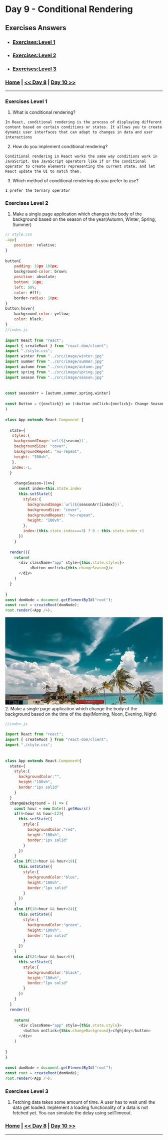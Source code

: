 # Day 9   - Conditional Rendering

## Exercises Answers

- ### [Exercises:Level 1](#exercises-level-1)
- ### [Exercises:Level 2](#exercises-level-2)
- ### [Exercises:Level 3](#exercises-level-3)

### [Home](../README.md) | [<< Day 8](./day_08.md) | [Day 10 >>](./day_10.md) <hr>

### Exercises Level 1


1. What is conditional rendering?
```
In React, conditional rendering is the process of displaying different content based on certain conditions or states. It allows you to create dynamic user interfaces that can adapt to changes in data and user interactions
```
2. How do you implement conditional rendering?
```
Conditional rendering in React works the same way conditions work in JavaScript. Use JavaScript operators like if or the conditional operator to create elements representing the current state, and let React update the UI to match them.
```
3. Which method of conditional rendering do you prefer to use?
```
I prefer the ternary operator
```

### Exercises Level 2

1. Make a single page application which changes the body of the background based on the season of the year(Autumn, Winter, Spring, Summer)
```js
// style.css
.app{
    position: relative;
}

button{
    padding: 10px 100px;
    background-color: brown;
    position: absolute;
    bottom: 10px;
    left: 50%;
    color: #fff;
    border-radius: 10px;
}
button:hover{
    background-color: yellow;
    color: black;
}
//index.js

import React from "react";
import { createRoot } from "react-dom/client";
import "./style.css";
import winter from "../src/image/winter.jpg"
import summer from "../src/image/summer.jpg"
import autumn from "../src/image/autumn.jpg"
import spring from "../src/image/spring.jpg"
import season from "../src/image/season.jpg"


const seasonArr = [autumn,summer,spring,winter]

const Button = ({onclick}) => (<button onClick={onclick}> Change Season</button>
)

class App extends React.Component {

  state={
   styles:{
    backgroundImage:`url(${season})`,
    backgroundSize: "cover",
    backgroundRepeat: "no-repeat",
    height: "100vh",
   },
   index:-1,
  }
  
    changeSeason=()=>{
      const index=this.state.index
      this.setState({
        styles:{
          backgroundImage:`url(${seasonArr[index]})`,
          backgroundSize: "cover",
          backgroundRepeat: "no-repeat",
          height: "100vh",
        },
        index:(this.state.index===3) ? 0 : this.state.index +1
      })
    }

  render(){
    return(
      <div className="app" style={this.state.styles}>
           <Button onclick={this.changeSeason}/>
      </div>
    )
  }

}
const domNode = document.getElementById("root");
const root = createRoot(domNode);
root.render(<App />);

```
<img src="../src/image/day9_level2_1.png">
2. Make a single page application which change the body of the background based on the time of the day(Morning, Noon, Evening, Night)

```js
//index.js

import React from "react";
import { createRoot } from "react-dom/client";
import "./style.css";


class App extends React.Component{
  state={
    style:{
      backgroundColor:"",
      height:"100vh",
      border:"1px solid"
    }
  }
  changeBackground = () => {
    const hour = new Date().getHours()
    if(6<hour && hour<12){
      this.setState({
        style:{
          backgroundColor:"red",
          height:"100vh",
          border:"1px solid"
        }
      })
    }
    else if(12<hour && hour<18){
      this.setState({
        style:{
          backgroundColor:"blue",
          height:"100vh",
          border:"1px solid"
        }
      })
    }
    else if(18<hour && hour<24){
      this.setState({
        style:{
          backgroundColor:"green",
          height:"100vh",
          border:"1px solid"
        }
      })
    }
    else if(24>hour && hour>6){
      this.setState({
        style:{
          backgroundColor:"black",
          height:"100vh",
          border:"1px solid"
        }
      })
    }
  }
  render(){
    
    return(
      <div className="app" style={this.state.style}>
        <button onClick={this.changeBackground}>cfghjdry</button>
      </div>
    )

}
}

const domNode = document.getElementById("root");
const root = createRoot(domNode);
root.render(<App />);

```

### Exercises Level 3

1. Fetching data takes some amount of time. A user has to wait until the data get loaded. Implement a loading functionality of a data is not fetched yet. You can simulate the delay using setTimeout.


### [Home](../README.md) | [<< Day 8](./day_08.md) | [Day 10 >>](./day_10.md/) <hr>
